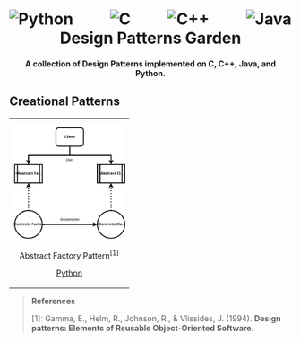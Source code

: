 <h1 align="center">
    <div style="display: flex; justify-content: space-between;">
        <a><img src="https://s3.dualstack.us-east-2.amazonaws.com/pythondotorg-assets/media/community/logos/python-logo-only.png" alt="Python" height="80"></a>
        <a><img src="https://upload.wikimedia.org/wikipedia/commons/1/19/C_Logo.png" alt="C" height="80"></a>
        <a><img src="https://upload.wikimedia.org/wikipedia/commons/thumb/1/18/ISO_C%2B%2B_Logo.svg/306px-ISO_C%2B%2B_Logo.svg.png" alt="C++" height="80"></a>
        <a><img src="https://upload.wikimedia.org/wikipedia/en/thumb/3/30/Java_programming_language_logo.svg/800px-Java_programming_language_logo.svg.png" alt="Java" height="80"></a>
    </div>
    Design Patterns Garden
</h1>

<h4 align="center">A collection of Design Patterns implemented on C, C++, Java, and Python.</h4>

## Creational Patterns

|  |
| --- |
|  <p align='center'><img height='200px' src='https://raw.githubusercontent.com/moesio-f/patterns-garden/refs/heads/main/.github/images/abstract_factory.svg'/></p><p align='center'>Abstract Factory Pattern<sup>\[1\]</sup></p><p align='center'>[Python](./python/creational/abstract_factory.py)</p> |

> **References**
>
> \[1\]: Gamma, E., Helm, R., Johnson, R., & Vlissides, J. (1994). **Design patterns: Elements of Reusable Object-Oriented Software**.
